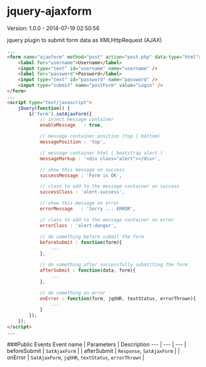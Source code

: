 jquery-ajaxform
===============
Version: 1.0.0 - 2014-07-19 02:50:56

jquery plugin to submit form data as XMLHttpRequest (AJAX)



```html
...
<form name="ajaxform" method="post" action="post.php" data-type="html">
    <label for="username">Username</label>
    <input type="text" id="username" name="username" />
    <label for="password">Password</label>
    <input type="text" id="password" name="password" />
    <input type="submit" name="postForm" value="Login" />
</form>
...
<script type="text/javascript">
    jQuery(function() {
        $('form').satAjaxForm({
            // inject message container
            enableMessage   : true,

            // message container position (top | bottom)
            messagePosition : 'top',

            // message container html ( bootstrap alert )
            messageMarkup : '<div class="alert"></div>',

            // show this message on success
            successMessage : 'Form is OK',

            // class to add to the message container on success
            successClass : 'alert-success',

            // show this message on error
            errorMessage   : 'Sorry ... ERROR',

            // class to add to the message container on error
            errorClass : 'alert-danger',

            // do something before submit the form
            beforeSubmit : function(form){
                ...
            },

            // do something after successfully submitting the form
            afterSubmit : function(data, form){
                ...
            },

            // do something on error
            onError : function(form, jqXHR, textStatus, errorThrown){
                ...
            }
        });
    });
</script>
...
```

###Public Events
Event name | Parameters | Description
--- | --- | ---
| beforeSubmit | `SatAjaxForm` |
| afterSubmit | `Response`, `SatAjaxForm` |
| onError | `SatAjaxForm`, `jqXHR`, `textStatus`, `errorThrown` |
